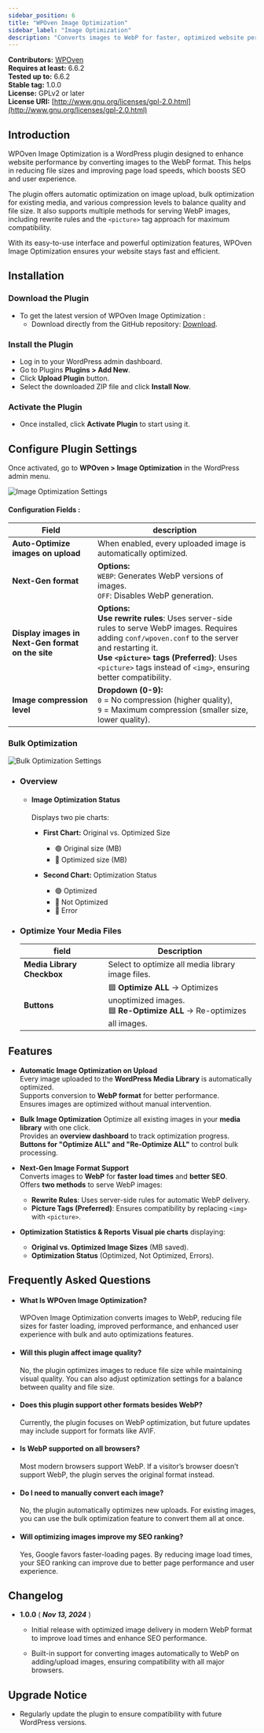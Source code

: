 ```yaml
---
sidebar_position: 6
title: "WPOven Image Optimization"
sidebar_label: "Image Optimization"
description: "Converts images to WebP for faster, optimized website performance."
---
```


**Contributors:** [WPOven](https://www.wpoven.com/)  
**Requires at least:** 6.6.2  
**Tested up to:** 6.6.2  
**Stable tag:** 1.0.0  
**License:** GPLv2 or later  
**License URI:** [http://www.gnu.org/licenses/gpl-2.0.html](http://www.gnu.org/licenses/gpl-2.0.html)

## Introduction

WPOven Image Optimization is a WordPress plugin designed to enhance website performance by converting images to the WebP format. This helps in reducing file sizes and improving page load speeds, which boosts SEO and user experience.

The plugin offers automatic optimization on image upload, bulk optimization for existing media, and various compression levels to balance quality and file size. It also supports multiple methods for serving WebP images, including rewrite rules and the `<picture>` tag approach for maximum compatibility.

With its easy-to-use interface and powerful optimization features, WPOven Image Optimization ensures your website stays fast and efficient.

## Installation

### Download the Plugin

- To get the latest version of WPOven Image Optimization :
  - Download directly from the GitHub repository: [Download](https://github.com/baseapp/wpoven_imageoptim/releases).

### Install the Plugin

- Log in to your WordPress admin dashboard.
- Go to Plugins **Plugins > Add New**.
- Click **Upload Plugin** button.
- Select the downloaded ZIP file and click **Install Now**.

### Activate the Plugin

- Once installed, click **Activate Plugin** to start using it.

## Configure Plugin Settings

Once activated, go to **WPOven > Image Optimization** in the WordPress admin menu.

![Image Optimization Settings](./img/image-optimization/settings.png)

#### Configuration Fields :

<!-- - #### Auto-Optimize images on upload
    -  **Toggle: ON/OFF**
        - When enabled, every uploaded image is automatically optimized.

- #### Next-Gen format
    - **Options:**
        - `WEBP`: Generates WebP versions of images.
        - `OFF`: Disables WebP generation.

- #### Display images in Next-Gen format on the site
    - **Options:**
        - **Use rewrite rules**
            - Uses server-side rules to serve WebP images.
            - Requires adding `conf/wpoven.conf` to the server and restarting it.
        - **Use `<picture>` tags ( ***Preferred*** )**
            - Uses `<picture>` tags instead of `<img>`, ensuring better compatibility.
  
- #### Image compression label
    - **Dropdown (0-9)**
        - `0` = No compression (higher quality).
        - `9` = Maximum compression (smaller size, lower quality). -->

| Field               | description  |
|-----------------------|--------------|
| **Auto-Optimize images on upload**| When enabled, every uploaded image is automatically optimized.|
| **Next-Gen format**| **Options:** <br />`WEBP`: Generates WebP versions of images.<br /> `OFF`: Disables WebP generation.|
| **Display images in Next-Gen format on the site** | **Options:**<br /> **Use rewrite rules**: Uses server-side rules to serve WebP images. Requires adding `conf/wpoven.conf` to the server and restarting it.<br /> **Use `<picture>` tags (Preferred)**: Uses `<picture>` tags instead of `<img>`, ensuring better compatibility.|
| **Image compression level** | **Dropdown (0-9):**<br /> `0` = No compression (higher quality),<br /> `9` = Maximum compression (smaller size, lower quality).|


### Bulk Optimization
![Bulk Optimization Settings](./img/image-optimization/bulk-optimization.png)

 - ### Overview
    - #### Image Optimization Status
        Displays two pie charts:
        - **First Chart:** Original vs. Optimized Size
            - 🟢 Original size (MB)
            - 🔵 Optimized size (MB)
  
        - **Second Chart:** Optimization Status
            - 🟢 Optimized
            - 🔵 Not Optimized
            - 🔴 Error

<!-- - ### Optimize Your Media Files
    - **Media Library Checkbox**
        - Select to optimize all media library image files.

    - **Buttons**
        - 🟦 **Optimize ALL** → Optimizes unoptimized images.
        - 🟦 **Re-Optimize ALL** → Re-optimizes all images.  -->

- ### Optimize Your Media Files

    | **field**                                | **Description**                                    |
    |--------------------------------------------|----------------------------------------------------|
    | **Media Library Checkbox**                 | Select to optimize all media library image files.  |
    | **Buttons**                                | 🟦 **Optimize ALL** → Optimizes unoptimized images.<br />🟦 **Re-Optimize ALL** → Re-optimizes all images.|


## Features

- **Automatic Image Optimization on Upload**  
    Every image uploaded to the **WordPress Media Library** is automatically optimized.  
    Supports conversion to **WebP format** for better performance.  
    Ensures images are optimized without manual intervention.  

- **Bulk Image Optimization**
    Optimize all existing images in your **media library** with one click.  
    Provides an **overview dashboard** to track optimization progress.  
    **Buttons for "Optimize ALL" and "Re-Optimize ALL"** to control bulk processing.  

- **Next-Gen Image Format Support**  
    Converts images to **WebP** for **faster load times** and **better SEO**.  
    Offers **two methods** to serve WebP images:  
    - **Rewrite Rules**: Uses server-side rules for automatic WebP delivery.  
    - **Picture Tags (Preferred)**: Ensures compatibility by replacing `<img>` with `<picture>`.  

- **Optimization Statistics & Reports** 
    **Visual pie charts** displaying:  
    - **Original vs. Optimized Image Sizes** (MB saved).  
    - **Optimization Status** (Optimized, Not Optimized, Errors).  

## Frequently Asked Questions

- #### What Is WPOven Image Optimization?

    WPOven Image Optimization converts images to WebP, reducing file sizes for faster loading, improved performance, and enhanced user experience with bulk and auto optimizations features.

- #### Will this plugin affect image quality?

    No, the plugin optimizes images to reduce file size while maintaining visual quality. You can also adjust optimization settings for a balance between quality and file size.

- #### Does this plugin support other formats besides WebP?

    Currently, the plugin focuses on WebP optimization, but future updates may include support for formats like AVIF.

- #### Is WebP supported on all browsers?

    Most modern browsers support WebP. If a visitor’s browser doesn’t support WebP, the plugin serves the original format instead.

- #### Do I need to manually convert each image?

    No, the plugin automatically optimizes new uploads. For existing images, you can use the bulk optimization feature to convert them all at once.

- #### Will optimizing images improve my SEO ranking?

    Yes, Google favors faster-loading pages. By reducing image load times, your SEO ranking can improve due to better page performance and user experience.

## Changelog

- **1.0.0** ( ***Nov 13, 2024*** )

    - Initial release with optimized image delivery in modern WebP format to improve load times and enhance SEO performance.

    - Built-in support for converting images automatically to WebP on adding/upload images, ensuring compatibility with all major browsers.

## Upgrade Notice

- Regularly update the plugin to ensure compatibility with future WordPress versions.
